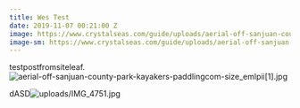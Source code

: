 ```yaml
---
title: Wes Test
date: 2019-11-07 00:21:00 Z
image: https://www.crystalseas.com/guide/uploads/aerial-off-sanjuan-county-park-kayakers-paddlingcom-size_emlpii%5B1%5D.jpg
image-sm: https://www.crystalseas.com/guide/uploads/aerial-off-sanjuan-county-park-kayakers-paddlingcom-size_emlpii%5B1%5D.jpg
---
```


testpostfromsiteleaf.![aerial-off-sanjuan-county-park-kayakers-paddlingcom-size_emlpii\[1\].jpg](https://manage.siteleaf.com/api/v2/sites/5dc35c84e4ef1949d161c9c6/source/_uploads/aerial-off-sanjuan-county-park-kayakers-paddlingcom-size_emlpii\[1\].jpg?download)

dASD![uploads/IMG_4751.jpg](/uploads/IMG_4751.jpg)